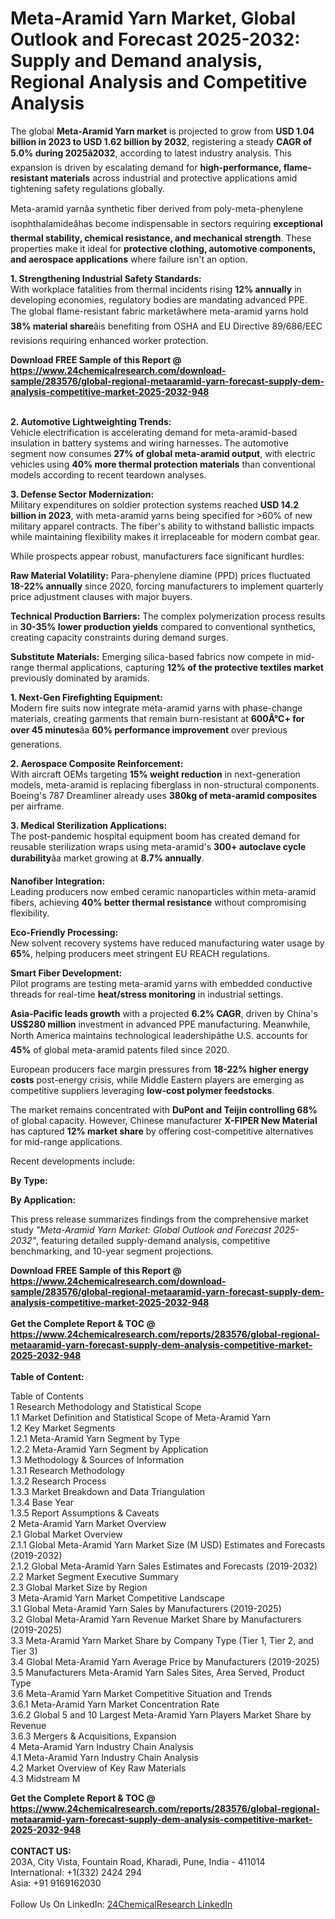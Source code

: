 <h1>Meta-Aramid Yarn Market, Global Outlook and Forecast 2025-2032: Supply and Demand analysis, Regional Analysis and Competitive Analysis</h1><p>The global <strong>Meta-Aramid Yarn market</strong> is projected to grow from <strong>USD 1.04 billion in 2023 to USD 1.62 billion by 2032</strong>, registering a steady <strong>CAGR of 5.0% during 2025â2032</strong>, according to latest industry analysis. This expansion is driven by escalating demand for <strong>high-performance, flame-resistant materials</strong> across industrial and protective applications amid tightening safety regulations globally.</p><p>Meta-aramid yarnâa synthetic fiber derived from poly-meta-phenylene isophthalamideâhas become indispensable in sectors requiring <strong>exceptional thermal stability, chemical resistance, and mechanical strength</strong>. These properties make it ideal for <strong>protective clothing, automotive components, and aerospace applications</strong> where failure isn't an option.</p><p><strong>1. Strengthening Industrial Safety Standards:</strong><br>
With workplace fatalities from thermal incidents rising <strong>12% annually</strong> in developing economies, regulatory bodies are mandating advanced PPE. The global flame-resistant fabric marketâwhere meta-aramid yarns hold <strong>38% material share</strong>âis benefiting from OSHA and EU Directive 89/686/EEC revisions requiring enhanced worker protection.</p><div><b>Download FREE Sample of this Report @ 
            <a href="https://www.24chemicalresearch.com/download-sample/283576/global-regional-metaaramid-yarn-forecast-supply-dem-analysis-competitive-market-2025-2032-948">
            https://www.24chemicalresearch.com/download-sample/283576/global-regional-metaaramid-yarn-forecast-supply-dem-analysis-competitive-market-2025-2032-948</a></b></div><br><p><strong>2. Automotive Lightweighting Trends:</strong><br>
Vehicle electrification is accelerating demand for meta-aramid-based insulation in battery systems and wiring harnesses. The automotive segment now consumes <strong>27% of global meta-aramid output</strong>, with electric vehicles using <strong>40% more thermal protection materials</strong> than conventional models according to recent teardown analyses.</p><p><strong>3. Defense Sector Modernization:</strong><br>
Military expenditures on soldier protection systems reached <strong>USD 14.2 billion in 2023</strong>, with meta-aramid yarns being specified for &gt;60% of new military apparel contracts. The fiber's ability to withstand ballistic impacts while maintaining flexibility makes it irreplaceable for modern combat gear.</p><p>While prospects appear robust, manufacturers face significant hurdles:</p><p><strong>Raw Material Volatility:</strong> Para-phenylene diamine (PPD) prices fluctuated <strong>18-22% annually</strong> since 2020, forcing manufacturers to implement quarterly price adjustment clauses with major buyers.</p><p><strong>Technical Production Barriers:</strong> The complex polymerization process results in <strong>30-35% lower production yields</strong> compared to conventional synthetics, creating capacity constraints during demand surges.</p><p><strong>Substitute Materials:</strong> Emerging silica-based fabrics now compete in mid-range thermal applications, capturing <strong>12% of the protective textiles market</strong> previously dominated by aramids.</p><p><strong>1. Next-Gen Firefighting Equipment:</strong><br>
Modern fire suits now integrate meta-aramid yarns with phase-change materials, creating garments that remain burn-resistant at <strong>600Â°C+ for over 45 minutes</strong>âa <strong>60% performance improvement</strong> over previous generations.</p><p><strong>2. Aerospace Composite Reinforcement:</strong><br>
With aircraft OEMs targeting <strong>15% weight reduction</strong> in next-generation models, meta-aramid is replacing fiberglass in non-structural components. Boeing's 787 Dreamliner already uses <strong>380kg of meta-aramid composites</strong> per airframe.</p><p><strong>3. Medical Sterilization Applications:</strong><br>
The post-pandemic hospital equipment boom has created demand for reusable sterilization wraps using meta-aramid's <strong>300+ autoclave cycle durability</strong>âa market growing at <strong>8.7% annually</strong>.</p><p><strong>Nanofiber Integration:</strong><br>
	Leading producers now embed ceramic nanoparticles within meta-aramid fibers, achieving <strong>40% better thermal resistance</strong> without compromising flexibility.</p><p><strong>Eco-Friendly Processing:</strong><br>
	New solvent recovery systems have reduced manufacturing water usage by <strong>65%</strong>, helping producers meet stringent EU REACH regulations.</p><p><strong>Smart Fiber Development:</strong><br>
	Pilot programs are testing meta-aramid yarns with embedded conductive threads for real-time <strong>heat/stress monitoring</strong> in industrial settings.</p><p><strong>Asia-Pacific leads growth</strong> with a projected <strong>6.2% CAGR</strong>, driven by China's <strong>US$280 million</strong> investment in advanced PPE manufacturing. Meanwhile, North America maintains technological leadershipâthe U.S. accounts for <strong>45%</strong> of global meta-aramid patents filed since 2020.</p><p>European producers face margin pressures from <strong>18-22% higher energy costs</strong> post-energy crisis, while Middle Eastern players are emerging as competitive suppliers leveraging <strong>low-cost polymer feedstocks</strong>.</p><p>The market remains concentrated with <strong>DuPont and Teijin controlling 68%</strong> of global capacity. However, Chinese manufacturer <strong>X-FIPER New Material</strong> has captured <strong>12% market share</strong> by offering cost-competitive alternatives for mid-range applications.</p><p>Recent developments include:</p><p><strong>By Type:</strong></p><p><strong>By Application:</strong></p><p>This press release summarizes findings from the comprehensive market study <em>"Meta-Aramid Yarn Market: Global Outlook and Forecast 2025-2032"</em>, featuring detailed supply-demand analysis, competitive benchmarking, and 10-year segment projections.</p><div><b>Download FREE Sample of this Report @ 
            <a href="https://www.24chemicalresearch.com/download-sample/283576/global-regional-metaaramid-yarn-forecast-supply-dem-analysis-competitive-market-2025-2032-948">
            https://www.24chemicalresearch.com/download-sample/283576/global-regional-metaaramid-yarn-forecast-supply-dem-analysis-competitive-market-2025-2032-948</a></b></div><br><div><b>Get the Complete Report & TOC @ 
            <a href="https://www.24chemicalresearch.com/reports/283576/global-regional-metaaramid-yarn-forecast-supply-dem-analysis-competitive-market-2025-2032-948">
            https://www.24chemicalresearch.com/reports/283576/global-regional-metaaramid-yarn-forecast-supply-dem-analysis-competitive-market-2025-2032-948</a></b></div><br>
            <b>Table of Content:</b><p>Table of Contents<br />
1 Research Methodology and Statistical Scope<br />
1.1 Market Definition and Statistical Scope of Meta-Aramid Yarn<br />
1.2 Key Market Segments<br />
1.2.1 Meta-Aramid Yarn Segment by Type<br />
1.2.2 Meta-Aramid Yarn Segment by Application<br />
1.3 Methodology & Sources of Information<br />
1.3.1 Research Methodology<br />
1.3.2 Research Process<br />
1.3.3 Market Breakdown and Data Triangulation<br />
1.3.4 Base Year<br />
1.3.5 Report Assumptions & Caveats<br />
2 Meta-Aramid Yarn Market Overview<br />
2.1 Global Market Overview<br />
2.1.1 Global Meta-Aramid Yarn Market Size (M USD) Estimates and Forecasts (2019-2032)<br />
2.1.2 Global Meta-Aramid Yarn Sales Estimates and Forecasts (2019-2032)<br />
2.2 Market Segment Executive Summary<br />
2.3 Global Market Size by Region<br />
3 Meta-Aramid Yarn Market Competitive Landscape<br />
3.1 Global Meta-Aramid Yarn Sales by Manufacturers (2019-2025)<br />
3.2 Global Meta-Aramid Yarn Revenue Market Share by Manufacturers (2019-2025)<br />
3.3 Meta-Aramid Yarn Market Share by Company Type (Tier 1, Tier 2, and Tier 3)<br />
3.4 Global Meta-Aramid Yarn Average Price by Manufacturers (2019-2025)<br />
3.5 Manufacturers Meta-Aramid Yarn Sales Sites, Area Served, Product Type<br />
3.6 Meta-Aramid Yarn Market Competitive Situation and Trends<br />
3.6.1 Meta-Aramid Yarn Market Concentration Rate<br />
3.6.2 Global 5 and 10 Largest Meta-Aramid Yarn Players Market Share by Revenue<br />
3.6.3 Mergers & Acquisitions, Expansion<br />
4 Meta-Aramid Yarn Industry Chain Analysis<br />
4.1 Meta-Aramid Yarn Industry Chain Analysis<br />
4.2 Market Overview of Key Raw Materials<br />
4.3 Midstream M</p><div><b>Get the Complete Report & TOC @ 
            <a href="https://www.24chemicalresearch.com/reports/283576/global-regional-metaaramid-yarn-forecast-supply-dem-analysis-competitive-market-2025-2032-948">
            https://www.24chemicalresearch.com/reports/283576/global-regional-metaaramid-yarn-forecast-supply-dem-analysis-competitive-market-2025-2032-948</a></b></div><br><b>CONTACT US:</b><br>
            203A, City Vista, Fountain Road, Kharadi, Pune, India - 411014<br>
            International: +1(332) 2424 294<br>
            Asia: +91 9169162030 <br><br>
            Follow Us On LinkedIn: <a href="https://www.linkedin.com/company/24chemicalresearch/">24ChemicalResearch LinkedIn</a>